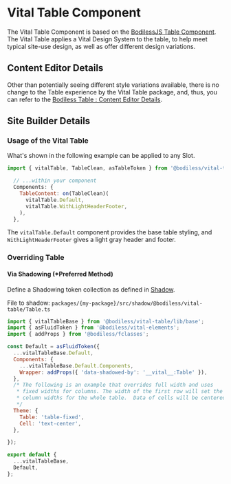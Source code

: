 # Vital Table Component

The Vital Table Component is based on the [BodilessJS Table Component](/Components/Table). The Vital
Table applies a Vital Design System to the table, to help meet typical site-use design, as well as
offer different design variations.

## Content Editor Details

Other than potentially seeing different style variations available, there is no change to the Table
experience by the Vital Table package, and, thus, you can refer to the [Bodiless Table : Content
Editor Details](/Components/Table#content-editor-details).

## Site Builder Details

### Usage of the Vital Table

What's shown in the following example can be applied to any Slot.

```js
import { vitalTable, TableClean, asTableToken } from '@bodiless/vital-table';

  // ...within your component
  Components: {
    TableContent: on(TableClean)(
      vitalTable.Default,
      vitalTable.WithLightHeaderFooter,
    ),
  },

```

The `vitalTable.Default` component provides the base table styling, and `WithLightHeaderFooter`
gives a light gray header and footer.

### Overriding Table

#### Via Shadowing (*Preferred Method)

Define a Shadowing token collection as defined in [Shadow](./VitalElements/Shadow).

File to shadow: `packages/{my-package}/src/shadow/@bodiless/vital-table/Table.ts`

```js
import { vitalTableBase } from '@bodiless/vital-table/lib/base';
import { asFluidToken } from '@bodiless/vital-elements';
import { addProps } from '@bodiless/fclasses';

const Default = asFluidToken({
  ...vitalTableBase.Default,
  Components: {
    ...vitalTableBase.Default.Components,
    Wrapper: addProps({ 'data-shadowed-by': '__vital__:Table' }),
  },
  /* The following is an example that overrides full width and uses
   * fixed widths for columns. The width of the first row will set the
   * column widths for the whole table.  Data of cells will be centered.
   */
  Theme: {
    Table: 'table-fixed',
    Cell: 'text-center',
  },

});

export default {
  ...vitalTableBase,
  Default,
};
```
